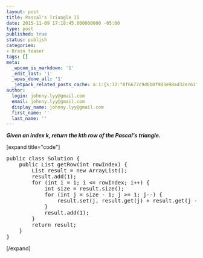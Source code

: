 ```yaml
---
layout: post
title: Pascal's Triangle II
date: 2015-11-09 17:18:45.000000000 -05:00
type: post
published: true
status: publish
categories:
- Brain teaser
tags: []
meta:
  _wpcom_is_markdown: '1'
  _edit_last: '1'
  _wpas_done_all: '1'
  _jetpack_related_posts_cache: a:1:{s:32:"8f6677c9d6b0f903e98ad32ec61f8deb";a:2:{s:7:"expires";i:1467708318;s:7:"payload";a:3:{i:0;a:1:{s:2:"id";i:1447;}i:1;a:1:{s:2:"id";i:200;}i:2;a:1:{s:2:"id";i:465;}}}}
author:
  login: johnny.lyy@gmail.com
  email: johnny.lyy@gmail.com
  display_name: johnny.lyy@gmail.com
  first_name: ''
  last_name: ''
---
```

<p><strong><em>Given an index k, return the kth row of the Pascal's triangle.</em></strong></p>
<p>[expand title="code"]</p>
<pre>
public class Solution {
    public List<integer> getRow(int rowIndex) {
        List<integer> result = new ArrayList<integer>();
        result.add(1);
        for (int i = 1; i <= rowIndex; i++) {
            int size = result.size();
            for (int j = size - 1; j >= 1; j--) {
                result.set(j, result.get(j) + result.get(j - 1));
            }
            result.add(1);
        }
        return result;
    }
}
</integer></integer></integer></pre>
<p>[/expand]</p>
